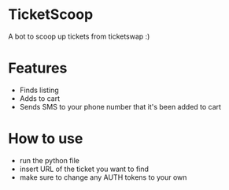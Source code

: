 # TicketScoop
A bot to scoop up tickets from ticketswap :)

# Features
- Finds listing
- Adds to cart
- Sends SMS to your phone number that it's been added to cart

# How to use
- run the python file
- insert URL of the ticket you want to find
- make sure to change any AUTH tokens to your own

  
